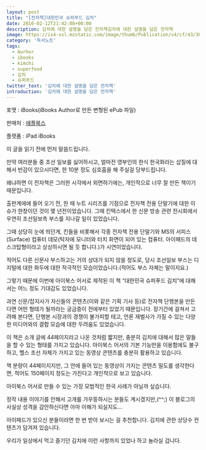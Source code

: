 ```yaml
---
layout: post
title: "[전자책]대한민국 슈퍼푸드 김치"
date: 2016-02-12T21:42:08+00:00
description: 김치에 대한 설명을 담은 전자책김치에 대한 설명을 담은 전자책
image: https://is4-ssl.mzstatic.com/image/thumb/Publication/v4/cf/43/30/cf433015-22cb-190c-c5e1-e389b4521e87/source/1200x630bb.jpg
category: '독서노트'  
tags: 
  - Aurhor
  - ibooks
  - kimchi
  - superfood
  - 김치
  - 슈퍼푸드
twitter_text: '김치에 대한 설명을 담은 전자책'
introduction: '김치에 대한 설명을 담은 전자책'
---
```

 
포맷 : iBooks(iBooks Author로 만든 변형된 ePub 파일)

판매처 : [애플북스](http://itunes.apple.com/us/book/daehanmingug-syupeopudeu-gimchi/id522620468?mt=11)

플랫폼 : iPad iBooks

이 글을 읽기 전에 먼저 말씀드립니다.
  
만약 여러분들 중 조선 일보를 싫어하시고, 얼마전 영부인의 한식 한국화라는 삽질에 대해서 반감이 있으시다면, 한 10분 정도 심호흡을 해 주실걸 당부드립니다.

왜냐하면 이 전자책은 그러한 시각에서 외면하기에는, 개인적으로 너무 잘 만든 책이기 때문입니다.

출판계에에 들어 오기 전, 한 때 누트 시리즈를 기점으로 전자책 전용 단말기에 대한 이슈가 한창이던 것이 몇 년전이었습니다. 그때 킨텍스에서 한 신문 방송 관련 전시회에서 우연히 조선일보측 부스를 지나갈 일이 있었습니다. 

그때 상당히 눈에 띄던게, 킨들을 비롯해서 각종 전자책 전용 단말기와 MS의 서피스(Surface) 컴퓨터 데모(탁자에 모니터와 터치 화면이 되어 있는 컴퓨터. 아이패드의 데스크탑형이라고 상상하시면 될 듯 합니다.)가 시연이었습니다.

적어도 다른 신문사 부스하고는 거의 상대가 되지 않을 정도로, 당시 조선일보 부스는 디지털에 대한 화두에 대한 적극적인 모습이었습니다.(적어도 부스 자체는 말이지요.)
  
그렇기 때문에 이번에 아이북스 어서로 제작된 이 책 &#8220;대한민국 슈퍼푸드 김치&#8221;에 대해서는 어느 정도 기대감도 있었습니다.

과연 신문/잡지사가 자신들의 콘텐츠(이와 같은 기획 기사 등)로 전자책 단행본을 만든다면 어떤 형태가 될까라는 궁금증이 전에부터 있었기 때문입니다. 장기간에 걸쳐서 고려해 본다면, 단행본 시장과의 경쟁이 불가피할 테고, 언론 재벌사가 가질 수 있는 다양한 미디어와의 결합 모습에 대한 두려움도 있었습니다.

이 책은 소개 글에 44페이지라고 나온 것처럼 짧지만, 충분히 김치에 대해서 많은 말들을 할 수 있는 형태를 가지고 있습니다. 아이북스 어서의 기본 기능만을 이용함에도 불구하고, 헬스 조선 자체가 가지고 있는 동영상 콘텐츠를 충분히 활용하고 있습니다.

책 분량이 44페이지지만, 그 안에 들어 있는 동영상이 가지는 콘텐츠 밀도를 생각한다면, 적어도 150페이지 정도는 가진다고 개인적으로 보고 있습니다.
  
아이북스 어서로 만들 수 있는 가장 모범적인 한국 사례가 아닐까 싶습니다. 

정작 내용 이야기를 안해서 고개를 갸우뚱하시는 분들도 계시겠지만,(^^;) 이 블로그의 사실상 성격을 감안하신다면 아마 이해가 되실지도&#8230;
  
아이패드가 있으신 분들이라면 한 번 받아 보시는 걸 추천합니다. 김치에 관한 상당수 컨텐츠가 담겨져 있습니다. 

우리가 일상에서 먹고 즐기던 김치에 이런 사항까지 있었나 하고 놀라실 겁니다.